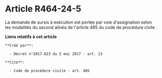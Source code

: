 # Article R464-24-5

La demande de sursis à exécution est portée par voie d'assignation selon les modalités du 
second alinéa de l'article 485 du code de procédure civile
.

**Liens relatifs à cet article**

	**Créé par**:

	  - Décret n°2017-823 du 5 mai 2017 - art. 13

	**Cite**:

	  - Code de procédure civile - art. 485
